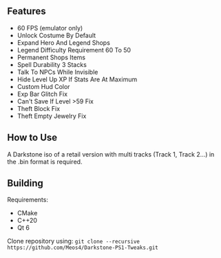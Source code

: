 Features
-
* 60 FPS (emulator only)
* Unlock Costume By Default
* Expand Hero And Legend Shops
* Legend Difficulty Requirement 60 To 50
* Permanent Shops Items
* Spell Durability 3 Stacks
* Talk To NPCs While Invisible
* Hide Level Up XP If Stats Are At Maximum
* Custom Hud Color
* Exp Bar Glitch Fix
* Can't Save If Level >59 Fix
* Theft Block Fix
* Theft Empty Jewelry Fix

How to Use
-
A Darkstone iso of a retail version with multi tracks (Track 1, Track 2...) in the .bin format is required.

Building
-
Requirements:
* CMake
* C++20
* Qt 6

Clone repository using: `git clone --recursive https://github.com/Meos4/Darkstone-PS1-Tweaks.git`
